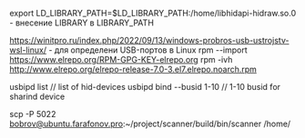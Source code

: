 
export LD_LIBRARY_PATH=$LD_LIBRARY_PATH:/home/libhidapi-hidraw.so.0 - внесение LIBRARY в LIBRARY_PATH

https://winitpro.ru/index.php/2022/09/13/windows-probros-usb-ustrojstv-wsl-linux/ - для определени USB-портов в Linux
rpm --import https://www.elrepo.org/RPM-GPG-KEY-elrepo.org
rpm -ivh http://www.elrepo.org/elrepo-release-7.0-3.el7.elrepo.noarch.rpm


usbipd list // list of hid-devices
usbipd bind --busid 1-10   // 1-10 busid for sharind device

scp -P 5022 bobrov@ubuntu.farafonov.pro:~/project/scanner/build/bin/scanner /home/